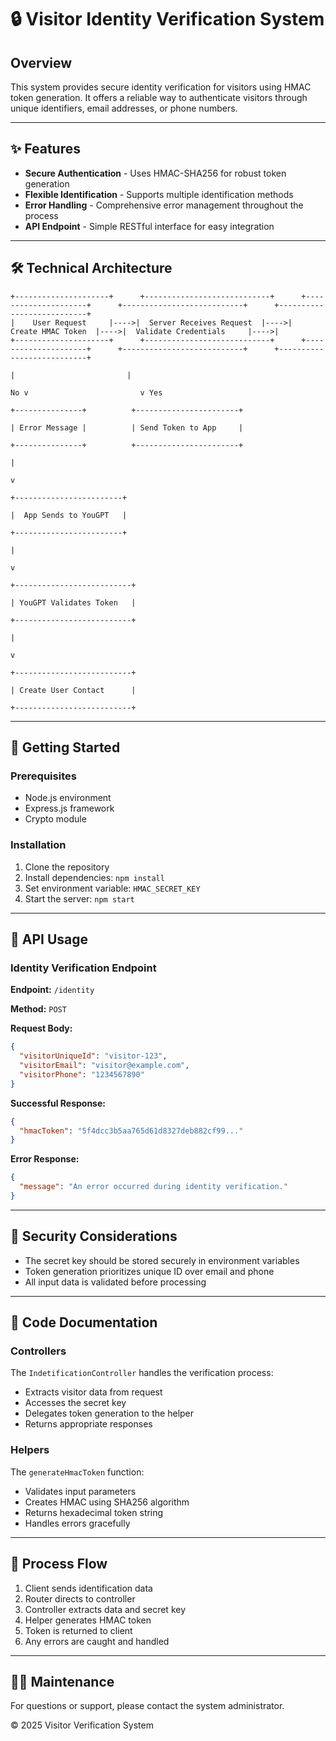 # 🔒 Visitor Identity Verification System

## Overview

This system provides secure identity verification for visitors using HMAC token generation. It offers a reliable way to authenticate visitors through unique identifiers, email addresses, or phone numbers.

---

## ✨ Features

- **Secure Authentication** - Uses HMAC-SHA256 for robust token generation
- **Flexible Identification** - Supports multiple identification methods
- **Error Handling** - Comprehensive error management throughout the process
- **API Endpoint** - Simple RESTful interface for easy integration

---

## 🛠️ Technical Architecture

```
+---------------------+      +----------------------------+      +---------------------+      +---------------------------+      +---------------------------+  
|    User Request     |---->|  Server Receives Request  |---->|  Create HMAC Token  |---->|  Validate Credentials     |---->|  
+---------------------+      +----------------------------+      +---------------------+      +---------------------------+      +---------------------------+  
                                                                                              |                         |  
                                                                                         No v                         v Yes  
                                                                                   +---------------+          +-----------------------+  
                                                                                   | Error Message |          | Send Token to App     |  
                                                                                   +---------------+          +-----------------------+  
                                                                                                                         |  
                                                                                                                         v  
                                                                                                              +------------------------+  
                                                                                                              |  App Sends to YouGPT   |  
                                                                                                              +------------------------+  
                                                                                                                         |  
                                                                                                                         v  
                                                                                                              +--------------------------+  
                                                                                                              | YouGPT Validates Token   |  
                                                                                                              +--------------------------+  
                                                                                                                         |  
                                                                                                                         v  
                                                                                                              +--------------------------+  
                                                                                                              | Create User Contact      |  
                                                                                                              +--------------------------+

```

---

## 🚀 Getting Started

### Prerequisites

- Node.js environment
- Express.js framework
- Crypto module

### Installation

1. Clone the repository
2. Install dependencies: `npm install`
3. Set environment variable: `HMAC_SECRET_KEY` 
4. Start the server: `npm start`

---

## 📡 API Usage

### Identity Verification Endpoint

**Endpoint:** `/identity`

**Method:** `POST`

**Request Body:**
```json
{
  "visitorUniqueId": "visitor-123",
  "visitorEmail": "visitor@example.com",
  "visitorPhone": "1234567890"
}
```

**Successful Response:**
```json
{
  "hmacToken": "5f4dcc3b5aa765d61d8327deb882cf99..."
}
```

**Error Response:**
```json
{
  "message": "An error occurred during identity verification."
}
```

---

## 🔐 Security Considerations

- The secret key should be stored securely in environment variables
- Token generation prioritizes unique ID over email and phone
- All input data is validated before processing

---

## 📝 Code Documentation

### Controllers

The `IndetificationController` handles the verification process:
- Extracts visitor data from request
- Accesses the secret key
- Delegates token generation to the helper
- Returns appropriate responses

### Helpers

The `generateHmacToken` function:
- Validates input parameters
- Creates HMAC using SHA256 algorithm
- Returns hexadecimal token string
- Handles errors gracefully

---

## 🔄 Process Flow

1. Client sends identification data
2. Router directs to controller
3. Controller extracts data and secret key
4. Helper generates HMAC token
5. Token is returned to client
6. Any errors are caught and handled

---

## 👨‍💻 Maintenance

For questions or support, please contact the system administrator.

© 2025 Visitor Verification System
